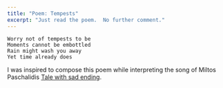 ```yaml
---
title: "Poem: Tempests"
excerpt: "Just read the poem.  No further comment."
---
```


```
Worry not of tempests to be
Moments cannot be embottled
Rain might wash you away
Yet time already does
```

I was inspired to compose this poem while interpreting the song of
Miltos Paschalidis [Tale with sad ending](https://protesilaos.com/interpretations/2024-11-20-paschalidis-tale-with-sad-ending/).
